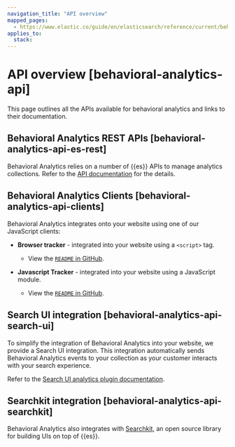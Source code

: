 ```yaml
---
navigation_title: "API overview"
mapped_pages:
  - https://www.elastic.co/guide/en/elasticsearch/reference/current/behavioral-analytics-api.html
applies_to:
  stack:
---
```




# API overview [behavioral-analytics-api]


This page outlines all the APIs available for behavioral analytics and links to their documentation.


## Behavioral Analytics REST APIs [behavioral-analytics-api-es-rest]

Behavioral Analytics relies on a number of {{es}} APIs to manage analytics collections. Refer to the [API documentation](https://www.elastic.co/docs/api/doc/elasticsearch/group/endpoint-analytics) for the details.


## Behavioral Analytics Clients [behavioral-analytics-api-clients]

Behavioral Analytics integrates onto your website using one of our JavaScript clients:

* **Browser tracker** - integrated into your website using a `<script>` tag.

    * View the [`README` in GitHub](https://github.com/elastic/behavioral-analytics-tracker/tree/main/packages/browser-tracker).

* **Javascript Tracker** - integrated into your website using a JavaScript module.

    * View the [`README` in GitHub](https://github.com/elastic/behavioral-analytics-tracker/tree/main/packages/javascript-tracker).



## Search UI integration [behavioral-analytics-api-search-ui]

To simplify the integration of Behavioral Analytics into your website, we provide a Search UI integration. This integration automatically sends Behavioral Analytics events to your collection as your customer interacts with your search experience.

Refer to the [Search UI analytics plugin documentation](search-ui://docs/api-core-plugins-analytics-plugin.md).


## Searchkit integration [behavioral-analytics-api-searchkit]

Behavioral Analytics also integrates with [Searchkit](https://www.searchkit.co), an open source library for building UIs on top of {{es}}.

